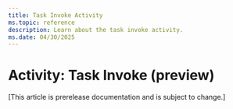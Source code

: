 ```yaml
---
title: Task Invoke Activity
ms.topic: reference
description: Learn about the task invoke activity.
ms.date: 04/30/2025
---
```


# Activity: Task Invoke (preview)

[This article is prerelease documentation and is subject to change.]
